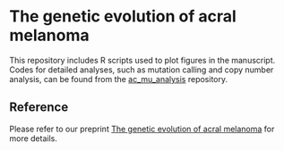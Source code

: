 # The genetic evolution of acral melanoma

This repository includes R scripts used to plot figures in the manuscript. Codes for detailed analyses, such as mutation calling and copy number analysis, can be found from the [ac_mu_analysis](https://github.com/Bioinfowangm/ac_mu_analysis) repository.

## Reference
Please refer to our preprint [The genetic evolution of acral melanoma](https://www.biorxiv.org/content/10.1101/2023.10.18.562802v1) for more details.
